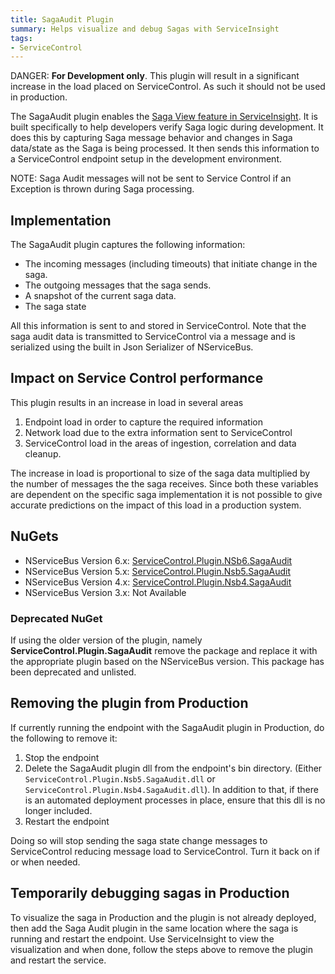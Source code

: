 ```yaml
---
title: SagaAudit Plugin
summary: Helps visualize and debug Sagas with ServiceInsight
tags:
- ServiceControl
---
```


DANGER: **For Development only**. This plugin will result in a significant increase in the load placed on ServiceControl. As such it should not be used in production.

The SagaAudit plugin enables the [Saga View feature in ServiceInsight](/serviceinsight/#the-saga-view). It is built specifically to help developers verify Saga logic during development. It does this by capturing Saga message behavior and changes in Saga data/state as the Saga is being processed. It then sends this information to a ServiceControl endpoint setup in the development environment.

NOTE: Saga Audit messages will not be sent to Service Control if an Exception is thrown during Saga processing.

## Implementation

The SagaAudit plugin captures the following information:

 * The incoming messages (including timeouts) that initiate change in the saga.
 * The outgoing messages that the saga sends.
 * A snapshot of the current saga data.
 * The saga state

All this information is sent to and stored in ServiceControl. Note that the saga audit data is transmitted to ServiceControl via a message and is serialized using the built in Json Serializer of NServiceBus.


## Impact on Service Control performance

This plugin results in an increase in load in several areas

 1. Endpoint load in order to capture the required information
 1. Network load due to the extra information sent to ServiceControl
 1. ServiceControl load in the areas of ingestion, correlation and data cleanup.

The increase in load is proportional to size of the saga data multiplied by the number of messages the the saga receives. Since both these variables are dependent on the specific saga implementation it is not possible to give accurate predictions on the impact of this load in a production system.


## NuGets
 * NServiceBus Version 6.x: [ServiceControl.Plugin.NSb6.SagaAudit](https://www.nuget.org/packages/ServiceControl.Plugin.Nsb6.SagaAudit)
 * NServiceBus Version 5.x: [ServiceControl.Plugin.Nsb5.SagaAudit](https://www.nuget.org/packages/ServiceControl.Plugin.Nsb5.SagaAudit)
 * NServiceBus Version 4.x: [ServiceControl.Plugin.Nsb4.SagaAudit](https://www.nuget.org/packages/ServiceControl.Plugin.Nsb4.SagaAudit)
 * NServiceBus Version 3.x: Not Available


### Deprecated NuGet

If using the older version of the plugin, namely **ServiceControl.Plugin.SagaAudit** remove the package and replace it with the appropriate plugin based on the NServiceBus version. This package has been deprecated and unlisted.


## Removing the plugin from Production

If currently running the endpoint with the SagaAudit plugin in Production, do the following to remove it:

 1. Stop the endpoint
 1. Delete the SagaAudit plugin dll from the endpoint's bin directory. (Either `ServiceControl.Plugin.Nsb5.SagaAudit.dll` or `ServiceControl.Plugin.Nsb4.SagaAudit.dll`). In addition to that, if there is an automated deployment processes in place, ensure that this dll is no longer included.
 1. Restart the endpoint

Doing so will stop sending the saga state change messages to ServiceControl reducing message load to ServiceControl. Turn it back on if or when needed.


## Temporarily debugging sagas in Production

To visualize the saga in Production and the plugin is not already deployed, then add the Saga Audit plugin in the same location where the saga is running and restart the endpoint. Use ServiceInsight to view the visualization and when done, follow the steps above to remove the plugin and restart the service.